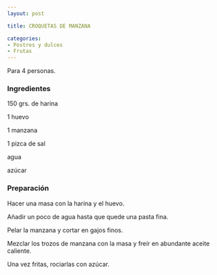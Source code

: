 ```yaml
---
layout: post

title: CROQUETAS DE MANZANA

categories:
- Postres y dulces
- Frutas
---
```

Para 4 personas.

<h3>Ingredientes</h3>

150 grs. de harina

1 huevo

1 manzana

1 pizca de sal

agua

azúcar

<h3>Preparación</h3>

Hacer una masa con la harina y el huevo.

Añadir un poco de agua hasta que quede una pasta fina.

Pelar la manzana y cortar en gajos finos.

Mezclar los trozos de manzana con la masa y freír en abundante aceite caliente.

Una vez fritas, rociarlas con azúcar.

